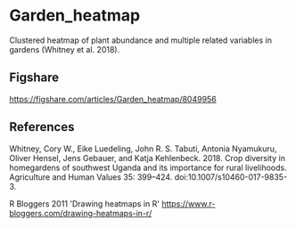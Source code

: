 # Garden_heatmap
Clustered heatmap of plant abundance and multiple related variables in gardens (Whitney et al. 2018).

## Figshare
https://figshare.com/articles/Garden_heatmap/8049956

## References

Whitney, Cory W., Eike Luedeling, John R. S. Tabuti, Antonia Nyamukuru, Oliver Hensel, Jens Gebauer, and Katja Kehlenbeck. 2018. Crop diversity in homegardens of southwest Uganda and its importance for rural livelihoods. Agriculture and Human Values 35: 399–424. doi:10.1007/s10460-017-9835-3.

R Bloggers 2011 'Drawing heatmaps in R' https://www.r-bloggers.com/drawing-heatmaps-in-r/
